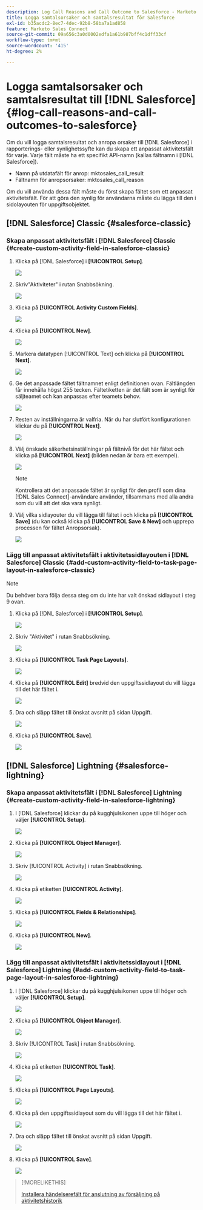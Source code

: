 ```yaml
---
description: Log Call Reasons and Call Outcome to Salesforce - Marketo Docs - Product Documentation
title: Logga samtalsorsaker och samtalsresultat för Salesforce
exl-id: b35acdc2-8ec7-4dec-92b8-58ba7a1ad858
feature: Marketo Sales Connect
source-git-commit: 09a656c3a0d0002edfa1a61b987bff4c1dff33cf
workflow-type: tm+mt
source-wordcount: '415'
ht-degree: 2%

---
```


# Logga samtalsorsaker och samtalsresultat till [!DNL Salesforce] {#log-call-reasons-and-call-outcomes-to-salesforce}

Om du vill logga samtalsresultat och anropa orsaker till [!DNL Salesforce] i rapporterings- eller synlighetssyfte kan du skapa ett anpassat aktivitetsfält för varje. Varje fält måste ha ett specifikt API-namn (kallas fältnamn i [!DNL Salesforce]).

* Namn på utdatafält för anrop: mktosales_call_result
* Fältnamn för anropsorsaker: mktosales_call_reason

Om du vill använda dessa fält måste du först skapa fältet som ett anpassat aktivitetsfält. För att göra den synlig för användarna måste du lägga till den i sidolayouten för uppgiftsobjektet.

## [!DNL Salesforce] Classic {#salesforce-classic}

### Skapa anpassat aktivitetsfält i [!DNL Salesforce] Classic  {#create-custom-activity-field-in-salesforce-classic}

1. Klicka på [!DNL Salesforce] i **[!UICONTROL Setup]**.

   ![](assets/log-call-reasons-and-call-outcomes-to-salesforce-1.png)

1. Skriv&quot;Aktiviteter&quot; i rutan Snabbsökning.

   ![](assets/log-call-reasons-and-call-outcomes-to-salesforce-2.png)

1. Klicka på **[!UICONTROL Activity Custom Fields]**.

   ![](assets/log-call-reasons-and-call-outcomes-to-salesforce-3.png)

1. Klicka på **[!UICONTROL New]**.

   ![](assets/log-call-reasons-and-call-outcomes-to-salesforce-4.png)

1. Markera datatypen [!UICONTROL Text] och klicka på **[!UICONTROL Next]**.

   ![](assets/log-call-reasons-and-call-outcomes-to-salesforce-5.png)

1. Ge det anpassade fältet fältnamnet enligt definitionen ovan. Fältlängden får innehålla högst 255 tecken. Fältetiketten är det fält som är synligt för säljteamet och kan anpassas efter teamets behov.

   ![](assets/log-call-reasons-and-call-outcomes-to-salesforce-6.png)

1. Resten av inställningarna är valfria. När du har slutfört konfigurationen klickar du på **[!UICONTROL Next]**.

   ![](assets/log-call-reasons-and-call-outcomes-to-salesforce-7.png)

1. Välj önskade säkerhetsinställningar på fältnivå för det här fältet och klicka på **[!UICONTROL Next]** (bilden nedan är bara ett exempel).

   ![](assets/log-call-reasons-and-call-outcomes-to-salesforce-8.png)

   >[!NOTE]
   >
   >Kontrollera att det anpassade fältet är synligt för den profil som dina [!DNL Sales Connect]-användare använder, tillsammans med alla andra som du vill att det ska vara synligt.

1. Välj vilka sidlayouter du vill lägga till fältet i och klicka på **[!UICONTROL Save]** (du kan också klicka på **[!UICONTROL Save & New]** och upprepa processen för fältet Anropsorsak).

   ![](assets/log-call-reasons-and-call-outcomes-to-salesforce-9.png)

### Lägg till anpassat aktivitetsfält i aktivitetssidlayouten i [!DNL Salesforce] Classic {#add-custom-activity-field-to-task-page-layout-in-salesforce-classic}

>[!NOTE]
>
>Du behöver bara följa dessa steg om du inte har valt önskad sidlayout i steg 9 ovan.

1. Klicka på [!DNL Salesforce] i **[!UICONTROL Setup]**.

   ![](assets/log-call-reasons-and-call-outcomes-to-salesforce-10.png)

1. Skriv &quot;Aktivitet&quot; i rutan Snabbsökning.

   ![](assets/log-call-reasons-and-call-outcomes-to-salesforce-11.png)

1. Klicka på **[!UICONTROL Task Page Layouts]**.

   ![](assets/log-call-reasons-and-call-outcomes-to-salesforce-12.png)

1. Klicka på **[!UICONTROL Edit]** bredvid den uppgiftssidlayout du vill lägga till det här fältet i.

   ![](assets/log-call-reasons-and-call-outcomes-to-salesforce-13.png)

1. Dra och släpp fältet till önskat avsnitt på sidan Uppgift.

   ![](assets/log-call-reasons-and-call-outcomes-to-salesforce-14.png)

1. Klicka på **[!UICONTROL Save]**.

   ![](assets/log-call-reasons-and-call-outcomes-to-salesforce-15.png)

## [!DNL Salesforce] Lightning {#salesforce-lightning}

### Skapa anpassat aktivitetsfält i [!DNL Salesforce] Lightning {#create-custom-activity-field-in-salesforce-lightning}

1. I [!DNL Salesforce] klickar du på kugghjulsikonen uppe till höger och väljer **[!UICONTROL Setup]**.

   ![](assets/log-call-reasons-and-call-outcomes-to-salesforce-16.png)

1. Klicka på **[!UICONTROL Object Manager]**.

   ![](assets/log-call-reasons-and-call-outcomes-to-salesforce-17.png)

1. Skriv [!UICONTROL Activity] i rutan Snabbsökning.

   ![](assets/log-call-reasons-and-call-outcomes-to-salesforce-18.png)

1. Klicka på etiketten **[!UICONTROL Activity]**.

   ![](assets/log-call-reasons-and-call-outcomes-to-salesforce-19.png)

1. Klicka på **[!UICONTROL Fields & Relationships]**.

   ![](assets/log-call-reasons-and-call-outcomes-to-salesforce-20.png)

1. Klicka på **[!UICONTROL New]**.

   ![](assets/log-call-reasons-and-call-outcomes-to-salesforce-21.png)

### Lägg till anpassat aktivitetsfält i aktivitetssidlayout i [!DNL Salesforce] Lightning {#add-custom-activity-field-to-task-page-layout-in-salesforce-lightning}

1. I [!DNL Salesforce] klickar du på kugghjulsikonen uppe till höger och väljer **[!UICONTROL Setup]**.

   ![](assets/log-call-reasons-and-call-outcomes-to-salesforce-22.png)

1. Klicka på **[!UICONTROL Object Manager]**.

   ![](assets/log-call-reasons-and-call-outcomes-to-salesforce-23.png)

1. Skriv [!UICONTROL Task] i rutan Snabbsökning.

   ![](assets/log-call-reasons-and-call-outcomes-to-salesforce-24.png)

1. Klicka på etiketten **[!UICONTROL Task]**.

   ![](assets/log-call-reasons-and-call-outcomes-to-salesforce-25.png)

1. Klicka på **[!UICONTROL Page Layouts]**.

   ![](assets/log-call-reasons-and-call-outcomes-to-salesforce-26.png)

1. Klicka på den uppgiftssidlayout som du vill lägga till det här fältet i.

   ![](assets/log-call-reasons-and-call-outcomes-to-salesforce-27.png)

1. Dra och släpp fältet till önskat avsnitt på sidan Uppgift.

   ![](assets/log-call-reasons-and-call-outcomes-to-salesforce-28.png)

1. Klicka på **[!UICONTROL Save]**.

   ![](assets/log-call-reasons-and-call-outcomes-to-salesforce-29.png)

>[!MORELIKETHIS]
>
>[Installera händelserefält för anslutning av försäljning på aktivitetshistorik](/help/marketo/product-docs/marketo-sales-connect/crm/salesforce-customization/install-sales-connect-event-fields-on-activity-history.md)
